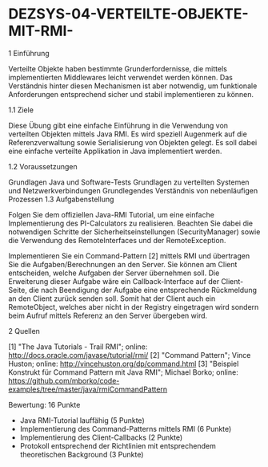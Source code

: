 # DEZSYS-04-VERTEILTE-OBJEKTE-MIT-RMI-

1 Einführung

Verteilte Objekte haben bestimmte Grunderfordernisse, die mittels implementierten Middlewares leicht verwendet werden können. Das Verständnis hinter diesen Mechanismen ist aber notwendig, um funktionale Anforderungen entsprechend sicher und stabil implementieren zu können.

1.1 Ziele

Diese Übung gibt eine einfache Einführung in die Verwendung von verteilten Objekten mittels Java RMI. Es wird speziell Augenmerk auf die Referenzverwaltung sowie Serialisierung von Objekten gelegt. Es soll dabei eine einfache verteilte Applikation in Java implementiert werden.

1.2 Voraussetzungen

Grundlagen Java und Software-Tests
Grundlagen zu verteilten Systemen und Netzwerkverbindungen
Grundlegendes Verständnis von nebenläufigen Prozessen
1.3 Aufgabenstellung

Folgen Sie dem offiziellen Java-RMI Tutorial, um eine einfache Implementierung des PI-Calculators zu realisieren. Beachten Sie dabei die notwendigen Schritte der Sicherheitseinstellungen (SecurityManager) sowie die Verwendung des RemoteInterfaces und der RemoteException.

Implementieren Sie ein Command-Pattern [2] mittels RMI und übertragen Sie die Aufgaben/Berechnungen an den Server. Sie können am Client entscheiden, welche Aufgaben der Server übernehmen soll. Die Erweiterung dieser Aufgabe wäre ein Callback-Interface auf der Client-Seite, die nach Beendigung der Aufgabe eine entsprechende Rückmeldung an den Client zurück senden soll. Somit hat der Client auch ein RemoteObject, welches aber nicht in der Registry eingetragen wird sondern beim Aufruf mittels Referenz an den Server übergeben wird.

2 Quellen

[1] "The Java Tutorials - Trail RMI"; online: http://docs.oracle.com/javase/tutorial/rmi/
[2] "Command Pattern"; Vince Huston; online: http://vincehuston.org/dp/command.html
[3] "Beispiel Konstrukt für Command Pattern mit Java RMI"; Michael Borko; online: https://github.com/mborko/code-examples/tree/master/java/rmiCommandPattern

Bewertung: 16 Punkte
- Java RMI-Tutorial lauffähig (5 Punkte)
- Implementierung des Command-Patterns mittels RMI (6 Punkte)
- Implementierung des Client-Callbacks (2 Punkte)
- Protokoll entsprechend der Richtlinien mit entsprechendem theoretischen Background (3 Punkte)
